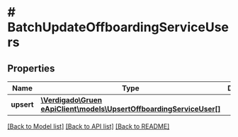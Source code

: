# # BatchUpdateOffboardingServiceUsers

## Properties

Name | Type | Description | Notes
------------ | ------------- | ------------- | -------------
**upsert** | [**\Verdigado\Gruen eApiClient\models\UpsertOffboardingServiceUser[]**](UpsertOffboardingServiceUser.md) |  | [optional]

[[Back to Model list]](../../README.md#models) [[Back to API list]](../../README.md#endpoints) [[Back to README]](../../README.md)

